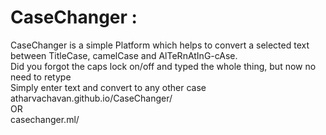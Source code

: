 # CaseChanger : 
CaseChanger is a simple Platform which helps to convert a selected text between
TitleCase, camelCase and AlTeRnAtInG-cAse.<br>
Did you forgot the caps lock on/off and typed the whole thing, but now no need to
retype<br>
Simply enter text and convert to any other case <br>
atharvachavan.github.io/CaseChanger/ <br>
OR<br>
casechanger.ml/
